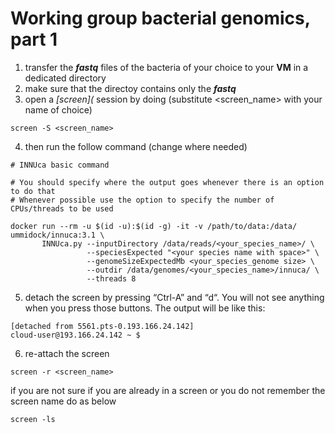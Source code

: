 # Working group bacterial genomics, part 1

1) transfer the **_fastq_** files of the bacteria of your choice to your **VM** in a dedicated directory
2) make sure that the directoy contains only the **_fastq_**
3) open a *[screen](* session by doing (substitute <screen_name> with your name of choice)

```
screen -S <screen_name>
```

4) then run the follow command (change where needed)

```
# INNUca basic command

# You should specify where the output goes whenever there is an option to do that
# Whenever possible use the option to specify the number of CPUs/threads to be used

docker run --rm -u $(id -u):$(id -g) -it -v /path/to/data:/data/ ummidock/innuca:3.1 \
       INNUca.py --inputDirectory /data/reads/<your_species_name>/ \
                 --speciesExpected "<your species name with space>" \
                 --genomeSizeExpectedMb <your_species_genome size> \
                 --outdir /data/genomes/<your_species_name>/innuca/ \
                 --threads 8
```

5) detach the screen by pressing  “Ctrl-A” and “d“. You will not see anything when you press those buttons. The output will be like this:

```
[detached from 5561.pts-0.193.166.24.142]
cloud-user@193.166.24.142 ~ $
```

6) re-attach the screen

```
screen -r <screen_name>
```

if you are not sure if you are already in a screen or you do not remember the screen name do as below

```
screen -ls
```
